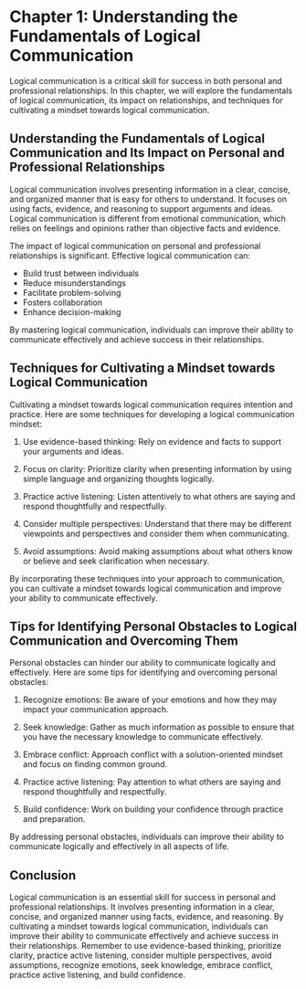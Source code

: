 Chapter 1: Understanding the Fundamentals of Logical Communication
==================================================================

Logical communication is a critical skill for success in both personal and professional relationships. In this chapter, we will explore the fundamentals of logical communication, its impact on relationships, and techniques for cultivating a mindset towards logical communication.

Understanding the Fundamentals of Logical Communication and Its Impact on Personal and Professional Relationships
-----------------------------------------------------------------------------------------------------------------

Logical communication involves presenting information in a clear, concise, and organized manner that is easy for others to understand. It focuses on using facts, evidence, and reasoning to support arguments and ideas. Logical communication is different from emotional communication, which relies on feelings and opinions rather than objective facts and evidence.

The impact of logical communication on personal and professional relationships is significant. Effective logical communication can:

* Build trust between individuals
* Reduce misunderstandings
* Facilitate problem-solving
* Fosters collaboration
* Enhance decision-making

By mastering logical communication, individuals can improve their ability to communicate effectively and achieve success in their relationships.

Techniques for Cultivating a Mindset towards Logical Communication
------------------------------------------------------------------

Cultivating a mindset towards logical communication requires intention and practice. Here are some techniques for developing a logical communication mindset:

1. Use evidence-based thinking: Rely on evidence and facts to support your arguments and ideas.

2. Focus on clarity: Prioritize clarity when presenting information by using simple language and organizing thoughts logically.

3. Practice active listening: Listen attentively to what others are saying and respond thoughtfully and respectfully.

4. Consider multiple perspectives: Understand that there may be different viewpoints and perspectives and consider them when communicating.

5. Avoid assumptions: Avoid making assumptions about what others know or believe and seek clarification when necessary.

By incorporating these techniques into your approach to communication, you can cultivate a mindset towards logical communication and improve your ability to communicate effectively.

Tips for Identifying Personal Obstacles to Logical Communication and Overcoming Them
------------------------------------------------------------------------------------

Personal obstacles can hinder our ability to communicate logically and effectively. Here are some tips for identifying and overcoming personal obstacles:

1. Recognize emotions: Be aware of your emotions and how they may impact your communication approach.

2. Seek knowledge: Gather as much information as possible to ensure that you have the necessary knowledge to communicate effectively.

3. Embrace conflict: Approach conflict with a solution-oriented mindset and focus on finding common ground.

4. Practice active listening: Pay attention to what others are saying and respond thoughtfully and respectfully.

5. Build confidence: Work on building your confidence through practice and preparation.

By addressing personal obstacles, individuals can improve their ability to communicate logically and effectively in all aspects of life.

Conclusion
----------

Logical communication is an essential skill for success in personal and professional relationships. It involves presenting information in a clear, concise, and organized manner using facts, evidence, and reasoning. By cultivating a mindset towards logical communication, individuals can improve their ability to communicate effectively and achieve success in their relationships. Remember to use evidence-based thinking, prioritize clarity, practice active listening, consider multiple perspectives, avoid assumptions, recognize emotions, seek knowledge, embrace conflict, practice active listening, and build confidence.

